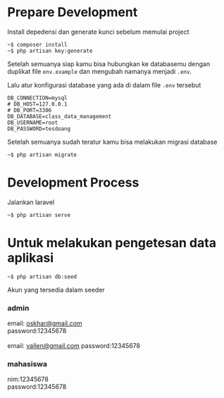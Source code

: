 # Prepare Development

Install depedensi dan generate kunci sebelum memulai project

```
~$ composer install
~$ php artisan key:generate
```

Setelah semuanya siap kamu bisa hubungkan ke databasemu dengan duplikat file `env.example` dan mengubah namanya menjadi `.env`.

Lalu atur konfigurasi database yang ada di dalam file `.env` tersebut

```
DB_CONNECTION=mysql
# DB_HOST=127.0.0.1
# DB_PORT=3306
DB_DATABASE=class_data_management
DB_USERNAME=root
DB_PASSWORD=tesdoang
```

Setelah semuanya sudah teratur kamu bisa melakukan migrasi database

```
~$ php artisan migrate
```

# Development Process

Jalankan laravel

```
~$ php artisan serve
```

# Untuk melakukan pengetesan data aplikasi

```
~$ php artisan db:seed
```

Akun yang tersedia dalam seeder

### admin

email: oskhar@gmail.com
<br/>
password:12345678
<br/><br/>
email: vallen@gmail.com
password:12345678

### mahasiswa

nim:12345678
<br/>
password:12345678
